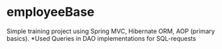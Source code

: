 # employeeBase
Simple training project using Spring MVC, Hibernate ORM, AOP (primary basics).
*Used Queries in DAO implementations for SQL-requests
